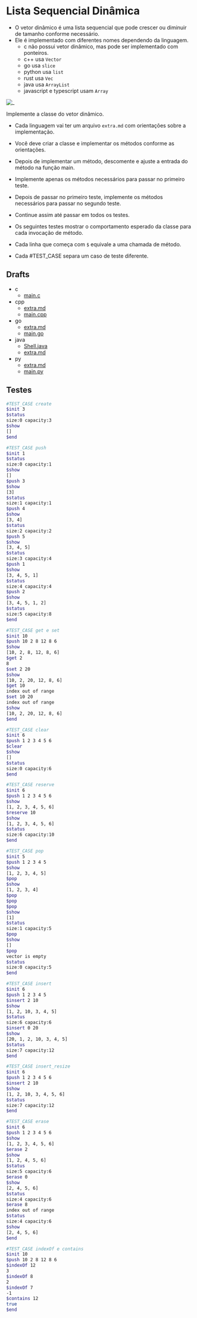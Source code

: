 # Lista Sequencial Dinâmica

- O vetor dinâmico é uma lista sequencial que pode crescer ou diminuir de tamanho conforme necessário.
- Ele é implementado com diferentes nomes dependendo da linguagem.
  - c não possui vetor dinâmico, mas pode ser implementado com ponteiros.
  - c++ usa `Vector`
  - go usa `slice`
  - python usa `list`
  - rust usa `Vec`
  - java usa `ArrayList`
  - javascript e typescript usam `Array`

![_](cover.jpg)

Implemente a classe do vetor dinâmico.

- Cada linguagem vai ter um arquivo `extra.md` com orientações sobre a implementação.
- Você deve criar a classe e implementar os métodos conforme as orientações.
- Depois de implementar um método, descomente e ajuste a entrada do método na função main.
- Implemente apenas os métodos necessários para passar no primeiro teste.
- Depois de passar no primeiro teste, implemente os métodos necessários para passar no segundo teste.
- Continue assim até passar em todos os testes.

- Os seguintes testes mostrar o comportamento esperado da classe para cada invocação de método.
- Cada linha que começa com `$` equivale a uma chamada de método.
- Cada #TEST_CASE separa um caso de teste diferente.

## Drafts

<!-- links .cache/draft -->
- c
  - [main.c](.cache/draft/c/main.c)
- cpp
  - [extra.md](.cache/draft/cpp/extra.md)
  - [main.cpp](.cache/draft/cpp/main.cpp)
- go
  - [extra.md](.cache/draft/go/extra.md)
  - [main.go](.cache/draft/go/main.go)
- java
  - [Shell.java](.cache/draft/java/Shell.java)
  - [extra.md](.cache/draft/java/extra.md)
- py
  - [extra.md](.cache/draft/py/extra.md)
  - [main.py](.cache/draft/py/main.py)
<!-- links -->


## Testes

```bash
#TEST_CASE create
$init 3
$status
size:0 capacity:3
$show
[]
$end
```

```bash
#TEST_CASE push
$init 1
$status
size:0 capacity:1
$show
[]
$push 3
$show
[3]
$status
size:1 capacity:1
$push 4
$show
[3, 4]
$status
size:2 capacity:2
$push 5
$show
[3, 4, 5]
$status
size:3 capacity:4
$push 1
$show
[3, 4, 5, 1]
$status
size:4 capacity:4
$push 2
$show
[3, 4, 5, 1, 2]
$status
size:5 capacity:8
$end
```

```bash
#TEST_CASE get e set
$init 10
$push 10 2 8 12 8 6
$show
[10, 2, 8, 12, 8, 6]
$get 2
8
$set 2 20
$show
[10, 2, 20, 12, 8, 6]
$get 10
index out of range
$set 10 20
index out of range
$show
[10, 2, 20, 12, 8, 6]
$end
```

```bash
#TEST_CASE clear
$init 6
$push 1 2 3 4 5 6
$clear
$show
[]
$status
size:0 capacity:6
$end
```

```bash
#TEST_CASE reserve
$init 6
$push 1 2 3 4 5 6
$show
[1, 2, 3, 4, 5, 6]
$reserve 10
$show
[1, 2, 3, 4, 5, 6]
$status
size:6 capacity:10
$end
```

```bash
#TEST_CASE pop
$init 5
$push 1 2 3 4 5
$show
[1, 2, 3, 4, 5]
$pop
$show
[1, 2, 3, 4]
$pop
$pop
$pop
$show
[1]
$status
size:1 capacity:5
$pop
$show
[]
$pop
vector is empty
$status
size:0 capacity:5
$end
```

```bash
#TEST_CASE insert
$init 6
$push 1 2 3 4 5
$insert 2 10
$show
[1, 2, 10, 3, 4, 5]
$status
size:6 capacity:6
$insert 0 20
$show
[20, 1, 2, 10, 3, 4, 5]
$status
size:7 capacity:12
$end
```

```bash
#TEST_CASE insert_resize
$init 6
$push 1 2 3 4 5 6
$insert 2 10
$show
[1, 2, 10, 3, 4, 5, 6]
$status
size:7 capacity:12
$end
```

```bash
#TEST_CASE erase
$init 6
$push 1 2 3 4 5 6
$show
[1, 2, 3, 4, 5, 6]
$erase 2
$show
[1, 2, 4, 5, 6]
$status
size:5 capacity:6
$erase 0
$show
[2, 4, 5, 6]
$status
size:4 capacity:6
$erase 8
index out of range
$status
size:4 capacity:6
$show
[2, 4, 5, 6]
$end
```

```bash
#TEST_CASE indexOf e contains
$init 10
$push 10 2 8 12 8 6
$indexOf 12
3
$indexOf 8
2
$indexOf 7
-1
$contains 12
true
$end
```
